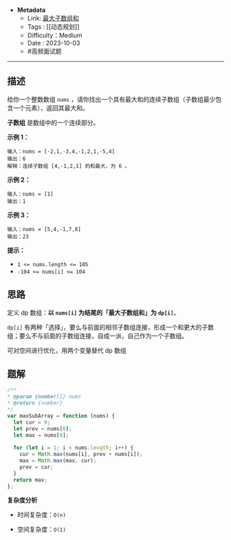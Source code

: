 - **Metadata**
	- Link: [最大子数组和](https://leetcode.cn/problems/maximum-subarray/description/ "https://leetcode.cn/problems/maximum-subarray/description/")
	- Tags : [[动态规划]]
	- Difficulty：Medium
	- Date : 2023-10-03
	- #高频面试题 
---

## 描述

给你一个整数数组 `nums` ，请你找出一个具有最大和的连续子数组（子数组最少包含一个元素），返回其最大和。

**子数组** 是数组中的一个连续部分。

**示例 1：**

```
输入：nums = [-2,1,-3,4,-1,2,1,-5,4]
输出：6
解释：连续子数组 [4,-1,2,1] 的和最大，为 6 。
```

**示例 2：**

```
输入：nums = [1]
输出：1
```

**示例 3：**

```
输入：nums = [5,4,-1,7,8]
输出：23
```

**提示：**

- `1 <= nums.length <= 105`
- `-104 <= nums[i] <= 104`

## 思路

定义 dp 数组：**以 `nums[i]` 为结尾的「最大子数组和」为 `dp[i]`**。

`dp[i]` 有两种「选择」，要么与前面的相邻子数组连接，形成一个和更大的子数组；要么不与前面的子数组连接，自成一派，自己作为一个子数组。

可对空间进行优化，用两个变量替代 dp 数组

## 题解

```js
/**
* @param {number[]} nums
* @return {number}
*/
var maxSubArray = function (nums) {
  let cur = 0;
  let prev = nums[0];
  let max = nums[0];
  
  for (let i = 1; i < nums.length; i++) {
    cur = Math.max(nums[i], prev + nums[i]);
    max = Math.max(max, cur);
    prev = cur;
  }
  return max;
};
```

**复杂度分析**

- 时间复杂度：`O(n)`

- 空间复杂度：`O(1)`
